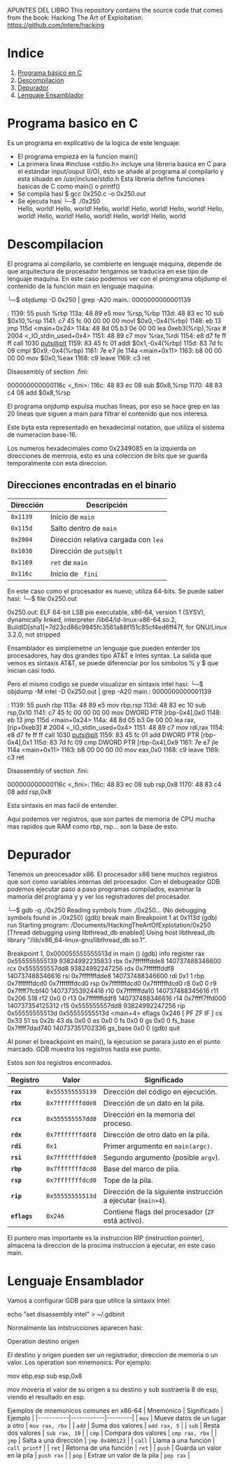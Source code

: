APUNTES DEL LIBRO
This repository contains the source code that comes from the book: Hacking The Art of Exploitation: https://github.com/intere/hacking
# Indice

1. [Programa básico en C](#programa-basico-en-c)
2. [Descompilación](#descompilacion)
3. [Depurador](#depurador)
4. [Lenguaje Ensamblador](#lenguaje-ensamblador)

# Programa basico en C
Es un programa en explicativo de la logica de este lenguaje:
- El programa empieza en la funcion main() 
- La primera linea #incluse <stdio.h> incluye una libreria basica en C para el estandar input/ouput (I/O), esto se añade al programa al compilarlo y esta situado en /usr/incluse/stdio.h Esta libreria define funciones basicas de C como main() o printf()
- Se compila hasi $ gcc 0x250.c -o 0x250.out 
- Se ejecuta hasi
└─$ ./0x250    
Hello, world!
Hello, world!
Hello, world!
Hello, world!
Hello, world!
Hello, world!
Hello, world!
Hello, world!
Hello, world!
Hello, world

# Descompilacion 
El programa al compilarlo, se combierte en lenguaje maquina, depende de que arquitectura de procesador tengamos se traducira en ese tipo de lenguaje maquina.
En este caso podemos ver con el promgrama objdump el contenido de la funcion main en lenguaje maquina:

└─$ objdump -D 0x250 | grep -A20 main.:
0000000000001139 <main>:
    1139:       55                      push   %rbp
    113a:       48 89 e5                mov    %rsp,%rbp
    113d:       48 83 ec 10             sub    $0x10,%rsp
    1141:       c7 45 fc 00 00 00 00    movl   $0x0,-0x4(%rbp)
    1148:       eb 13                   jmp    115d <main+0x24>
    114a:       48 8d 05 b3 0e 00 00    lea    0xeb3(%rip),%rax        # 2004 <_IO_stdin_used+0x4>
    1151:       48 89 c7                mov    %rax,%rdi
    1154:       e8 d7 fe ff ff          call   1030 <puts@plt>
    1159:       83 45 fc 01             addl   $0x1,-0x4(%rbp)
    115d:       83 7d fc 09             cmpl   $0x9,-0x4(%rbp)
    1161:       7e e7                   jle    114a <main+0x11>
    1163:       b8 00 00 00 00          mov    $0x0,%eax
    1168:       c9                      leave
    1169:       c3                      ret

Disassembly of section .fini:

000000000000116c <_fini>:
    116c:       48 83 ec 08             sub    $0x8,%rsp
    1170:       48 83 c4 08             add    $0x8,%rsp

El programa onjdump expulsa muchas lineas, por eso se hace grep en las 20 lineas que siguen a main para filtrar el contenido que nos interesa.

Este byta esta representado en hexadecimal notation, que utiliza el sistema de  numeracion base-16.

Los numeros hexadecimales como 0x2349085 en la izquierda on direcciones de memroia, esto es una coleccion de bits que se guarda temporalmente con esta direccion.

## Direcciones encontradas en el binario

| Dirección | Descripción |
|-----------|------------|
| `0x1139`  | Inicio de `main` |
| `0x115d`  | Salto dentro de `main` |
| `0x2004`  | Dirección relativa cargada con `lea` |
| `0x1030`  | Dirección de `puts@plt` |
| `0x1169`  | `ret` de `main` |
| `0x116c`  | Inicio de `_fini` |

En este caso como el procesador es nuevo, utiliza 64-bits. Se puede saber hasi:
└─$ file 0x250.out

0x250.out: ELF 64-bit LSB pie executable, x86-64, version 1 (SYSV), dynamically linked, interpreter /lib64/ld-linux-x86-64.so.2, BuildID[sha1]=7d23cd86c9945fc3561a88f151c85cf4ed6ff47f, for GNU/Linux 3.2.0, not stripped

Ensamblador es simplemetne un lenguaje que pueden enterder los procesadores, hay dos grandes tipo AT&T e Intes syntax. La salida que vemos es sintaxis AT&T, se puede diferenciar por los simbolos % y $ que inician casi todo. 

Pero el mismo codigo se puede visualizar en sintaxis intel hasi:
└─$ objdump -M intel -D 0x250.out | grep -A20 main.:
0000000000001139 <main>:
    1139:       55                      push   rbp
    113a:       48 89 e5                mov    rbp,rsp
    113d:       48 83 ec 10             sub    rsp,0x10
    1141:       c7 45 fc 00 00 00 00    mov    DWORD PTR [rbp-0x4],0x0
    1148:       eb 13                   jmp    115d <main+0x24>
    114a:       48 8d 05 b3 0e 00 00    lea    rax,[rip+0xeb3]        # 2004 <_IO_stdin_used+0x4>
    1151:       48 89 c7                mov    rdi,rax
    1154:       e8 d7 fe ff ff          call   1030 <puts@plt>
    1159:       83 45 fc 01             add    DWORD PTR [rbp-0x4],0x1
    115d:       83 7d fc 09             cmp    DWORD PTR [rbp-0x4],0x9
    1161:       7e e7                   jle    114a <main+0x11>
    1163:       b8 00 00 00 00          mov    eax,0x0
    1168:       c9                      leave
    1169:       c3                      ret

Disassembly of section .fini:

000000000000116c <_fini>:
    116c:       48 83 ec 08             sub    rsp,0x8
    1170:       48 83 c4 08             add    rsp,0x8

Esta sintaxis en mas facil de entender.

Aqui podemos ver registros, que son partes de memoria de CPU mucha mas rapidos que RAM como rbp, rsp... son la base de esto.

# Depurador

Tenemos un preocesador x86. El procesador x86 tiene muchos registros que son como variables internas del procesador. 
Con el debugeador GDB podemos ejecutar paso a paso programas compilados, examinar la mamoria del programa y y ver los registradores del procesador.

└─$ gdb -q ./0x250
Reading symbols from ./0x250...
(No debugging symbols found in ./0x250)
(gdb) break main
Breakpoint 1 at 0x113d
(gdb) run
Starting program: /Documents/HackingTheArtOfExplotation/0x250 
[Thread debugging using libthread_db enabled]
Using host libthread_db library "/lib/x86_64-linux-gnu/libthread_db.so.1".

Breakpoint 1, 0x000055555555513d in main ()
(gdb) info register
rax            0x555555555139      93824992235833
rbx            0x7fffffffdde8      140737488346600
rcx            0x555555557dd8      93824992247256
rdx            0x7fffffffddf8      140737488346616
rsi            0x7fffffffdde8      140737488346600
rdi            0x1                 1
rbp            0x7fffffffdcd0      0x7fffffffdcd0
rsp            0x7fffffffdcd0      0x7fffffffdcd0
r8             0x0                 0
r9             0x7ffff7fcbf40      140737353924416
r10            0x7fffffffda10      140737488345616
r11            0x206               518
r12            0x0                 0
r13            0x7fffffffddf8      140737488346616
r14            0x7ffff7ffd000      140737354125312
r15            0x555555557dd8      93824992247256
rip            0x55555555513d      0x55555555513d <main+4>
eflags         0x246               [ PF ZF IF ]
cs             0x33                51
ss             0x2b                43
ds             0x0                 0
es             0x0                 0
fs             0x0                 0
gs             0x0                 0
fs_base        0x7ffff7dad740      140737351702336
gs_base        0x0                 0
(gdb) quit

Al poner el breackpoint en main(), la ejecucion se parara justo en el punto marcado. GDB muestra los registros hasta ese punto. 

Estos son los registros encontrados.

| Registro | Valor | Significado |
|----------|------------|--------------------------|
| **`rax`** | `0x555555555139` | Dirección del código en ejecución. |
| **`rbx`** | `0x7fffffffdde8` | Dirección de un dato en la pila. |
| **`rcx`** | `0x555555557dd8` | Dirección en la memoria del proceso. |
| **`rdx`** | `0x7fffffffddf8` | Dirección de otro dato en la pila. |
| **`rdi`** | `0x1` | Primer argumento en `main(argc)`. |
| **`rsi`** | `0x7fffffffdde8` | Segundo argumento (posible `argv`). |
| **`rbp`** | `0x7fffffffdcd0` | Base del marco de pila. |
| **`rsp`** | `0x7fffffffdcd0` | Tope de la pila. |
| **`rip`** | `0x55555555513d` | Dirección de la siguiente instrucción a ejecutar (`main+4`). |
| **`eflags`** | `0x246` | Contiene flags del procesador (`ZF` está activo). |

El puntero mas importante es la instruccion RIP (instruction pointer), almacena la direccion de la procima instruccion a ejecutar, en este caso main.

# Lenguaje Ensamblador

Vamos a configurar GDB para que utilice la sintaxix Intel:

 echo "set disassembly intel" > ~/.gdbinit 

Normalmente las intstrucciones aparecen hasi:

Operation   destino     origen

El destino y origen pueden ser un registrador, direccion de memoria o un valor. Los operation son mnemonics: Por ejemplo:

mov ebp,esp
sub esp,0x8

mov moveria el valor de su origen a su destino y sub sustraeria 8 de esp, viendo el resultado en esp.

Ejemplos de mnemonicos comunes en x86-64
| Mnemónico | Significado | Ejemplo |
|-----------|------------|---------|
| `mov`  | Mueve datos de un lugar a otro | `mov rax, rbx` |
| `add`  | Suma dos valores | `add rax, 5` |
| `sub`  | Resta dos valores | `sub rax, 10` |
| `cmp`  | Compara dos valores | `cmp rax, rbx` |
| `jmp`  | Salta a una dirección | `jmp 0x400123` |
| `call` | Llama a una función | `call printf` |
| `ret`  | Retorna de una función | `ret` |
| `push` | Guarda un valor en la pila | `push rax` |
| `pop`  | Extrae un valor de la pila | `pop rax` |



